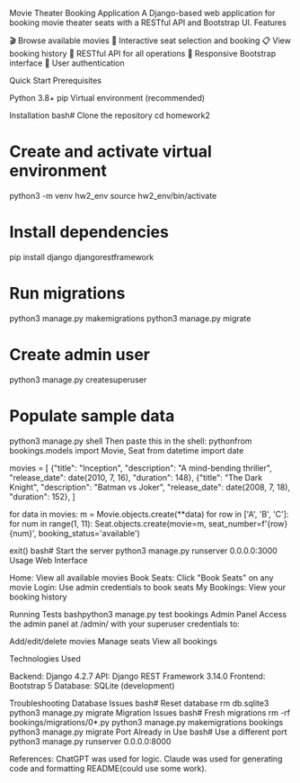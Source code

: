 Movie Theater Booking Application
A Django-based web application for booking movie theater seats with a RESTful API and Bootstrap UI.
Features

🎬 Browse available movies
💺 Interactive seat selection and booking
📋 View booking history
🔌 RESTful API for all operations
📱 Responsive Bootstrap interface
🔐 User authentication

Quick Start
Prerequisites

Python 3.8+
pip
Virtual environment (recommended)

Installation
bash# Clone the repository
cd homework2

# Create and activate virtual environment
python3 -m venv hw2_env
source hw2_env/bin/activate

# Install dependencies
pip install django djangorestframework

# Run migrations
python3 manage.py makemigrations
python3 manage.py migrate

# Create admin user
python3 manage.py createsuperuser

# Populate sample data
python3 manage.py shell
Then paste this in the shell:
pythonfrom bookings.models import Movie, Seat
from datetime import date

movies = [
    {"title": "Inception", "description": "A mind-bending thriller", "release_date": date(2010, 7, 16), "duration": 148},
    {"title": "The Dark Knight", "description": "Batman vs Joker", "release_date": date(2008, 7, 18), "duration": 152},
]

for data in movies:
    m = Movie.objects.create(**data)
    for row in ['A', 'B', 'C']:
        for num in range(1, 11):
            Seat.objects.create(movie=m, seat_number=f'{row}{num}', booking_status='available')

exit()
bash# Start the server
python3 manage.py runserver 0.0.0.0:3000
Usage
Web Interface

Home: View all available movies
Book Seats: Click "Book Seats" on any movie
Login: Use admin credentials to book seats
My Bookings: View your booking history

Running Tests
bashpython3 manage.py test bookings
Admin Panel
Access the admin panel at /admin/ with your superuser credentials to:

Add/edit/delete movies
Manage seats
View all bookings

Technologies Used

Backend: Django 4.2.7
API: Django REST Framework 3.14.0
Frontend: Bootstrap 5
Database: SQLite (development)

Troubleshooting
Database Issues
bash# Reset database
rm db.sqlite3
python3 manage.py migrate
Migration Issues
bash# Fresh migrations
rm -rf bookings/migrations/0*.py
python3 manage.py makemigrations bookings
python3 manage.py migrate
Port Already in Use
bash# Use a different port
python3 manage.py runserver 0.0.0.0:8000

References:
ChatGPT was used for logic.
Claude was used for generating code and formatting README(could use some work).
